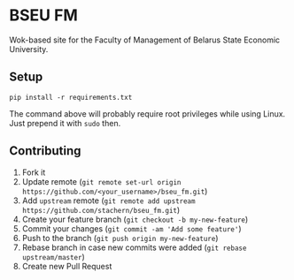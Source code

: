 # BSEU FM

Wok-based site for the Faculty of Management of Belarus State Economic University.

## Setup

    pip install -r requirements.txt

The command above will probably require root privileges while using Linux. Just
prepend it with `sudo` then.

## Contributing

1. Fork it
2. Update remote (`git remote set-url origin https://github.com/<your_username>/bseu_fm.git`)
3. Add `upstream` remote (`git remote add upstream https://github.com/stachern/bseu_fm.git`)
4. Create your feature branch (`git checkout -b my-new-feature`)
5. Commit your changes (`git commit -am 'Add some feature'`)
6. Push to the branch (`git push origin my-new-feature`)
7. Rebase branch in case new commits were added (`git rebase upstream/master`)
8. Create new Pull Request
